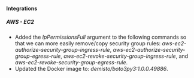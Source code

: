 #### Integrations
##### AWS - EC2
- Added the *IpPermissionsFull* argument to the following commands so that we can more easily remove/copy security group rules: *aws-ec2-authorize-security-group-ingress-rule*, *aws-ec2-authorize-security-group-egress-rule*, *aws-ec2-revoke-security-group-ingress-rule*, and *aws-ec2-revoke-security-group-egress-rule*.
- Updated the Docker image to: *demisto/boto3py3:1.0.0.49886*.